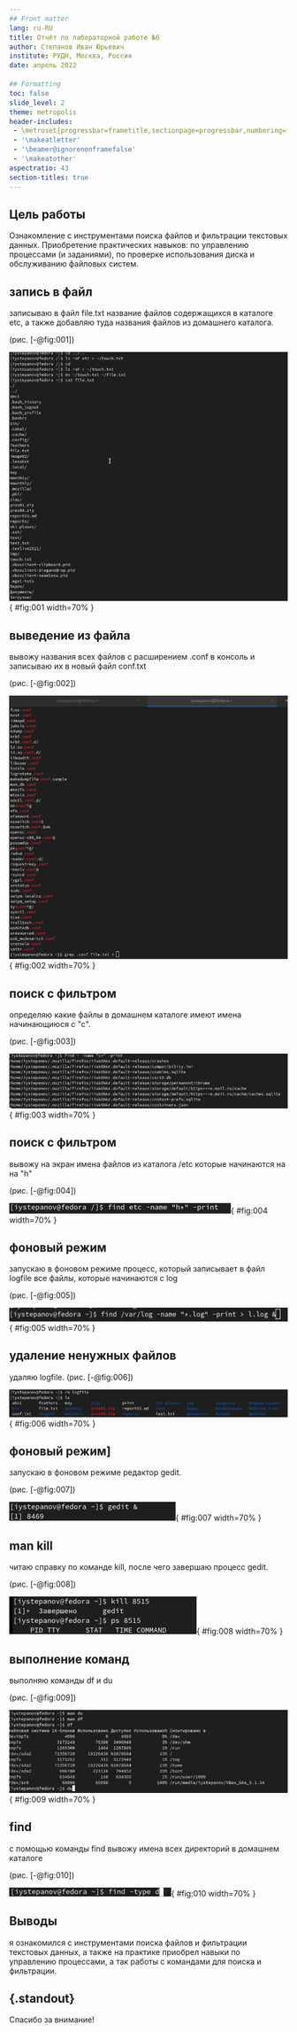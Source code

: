 ```yaml
---
## Front matter
lang: ru-RU
title: Отчёт по лабораторной работе №6
author: Степанов Иван Юрьевич
institute: РУДН, Москва, Россия
date: апрель 2022

## Formatting
toc: false
slide_level: 2
theme: metropolis
header-includes: 
 - \metroset{progressbar=frametitle,sectionpage=progressbar,numbering=fraction}
 - '\makeatletter'
 - '\beamer@ignorenonframefalse'
 - '\makeatother'
aspectratio: 43
section-titles: true
---
```


## Цель работы

Ознакомление с инструментами поиска файлов и фильтрации текстовых данных.
Приобретение практических навыков: по управлению процессами (и заданиями), по
проверке использования диска и обслуживанию файловых систем.

## запись в файл

записываю в файл file.txt название файлов содержащихся в каталоге etc, а также добавляю туда названия файлов из домашнего каталога.

(рис. [-@fig:001])

![запись в файл](image/img2.png){ #fig:001 width=70% }
## выведение из файла
вывожу названия всех файлов с расширением .conf в консоль и записываю их в новый файл conf.txt

(рис. [-@fig:002])

![выведение из файла](image/img3.png){ #fig:002 width=70% }
## поиск с фильтром
определяю какие файлы в домашнем каталоге имеют имена начинающиюся с "с".

(рис. [-@fig:003])

![поиск с фильтром](image/img4.png){ #fig:003 width=70% }
## поиск с фильтром
вывожу на экран имена файлов из каталога /etc которые начинаются на на "h"

(рис. [-@fig:004])

![поиск с фильтром](image/img5.png){ #fig:004 width=70% }
## фоновый режим
запускаю в фоновом режиме процесс, который записывает в файл logfile все файлы, которые начинаются с log
 
(рис. [-@fig:005])

![фоновый режим](image/img6.png){ #fig:005 width=70% }
## удаление ненужных файлов
удаляю logfile.
(рис. [-@fig:006])

![удаление ненужных файлов](image/img7.png){ #fig:006 width=70% }
## фоновый режим]
запускаю в фоновом режиме редактор gedit.

(рис. [-@fig:007])

![фоновый режим](image/img8.png){ #fig:007 width=70% }
## man kill
читаю справку по команде kill, после чего завершаю процесс gedit.

(рис. [-@fig:008])

![man kill](image/img10.png){ #fig:008 width=70% }
## выполнение команд
выполняю команды df и du

(рис. [-@fig:009])

![выполнение команд](image/img11.png){ #fig:009 width=70% }
## find
с помощью команды find вывожу имена всех директорий в домашнем каталоге

(рис. [-@fig:010])

![find](image/img12.png){ #fig:010 width=70% }


## Выводы

я ознакомился с инструментами поиска файлов и фильтрации текстовых данных, а также на практике приобрел навыки по управлению процессами, а так работы с командами для поиска и фильтрации.

## {.standout}

Спасибо за внимание!
